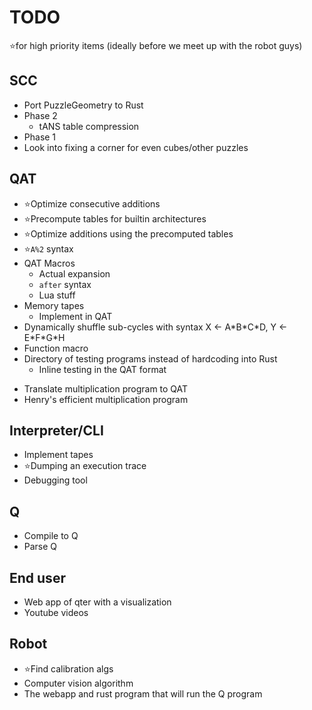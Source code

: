# TODO

⭐for high priority items (ideally before we meet up with the robot guys)

## SCC
- Port PuzzleGeometry to Rust
- Phase 2
  - tANS table compression
- Phase 1
- Look into fixing a corner for even cubes/other puzzles

## QAT
- ⭐Optimize consecutive additions
- ⭐Precompute tables for builtin architectures
- ⭐Optimize additions using the precomputed tables
- ⭐`A%2` syntax
- QAT Macros
  - Actual expansion
  - `after` syntax
  - Lua stuff
- Memory tapes
  - Implement in QAT
- Dynamically shuffle sub-cycles with syntax X ← A\*B\*C\*D, Y ← E\*F\*G\*H
- Function macro
- Directory of testing programs instead of hardcoding into Rust
  - Inline testing in the QAT format
<!-- Aren't these two are the same thing -->
- Translate multiplication program to QAT
- Henry's efficient multiplication program

## Interpreter/CLI
- Implement tapes
- ⭐Dumping an execution trace
- Debugging tool

## Q
- Compile to Q
- Parse Q

## End user
- Web app of qter with a visualization
- Youtube videos

## Robot
- ⭐Find calibration algs
- Computer vision algorithm
- The webapp and rust program that will run the Q program

